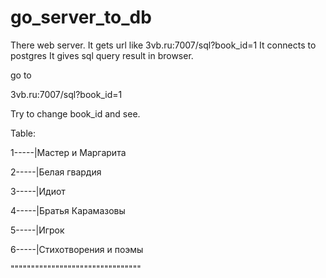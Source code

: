 # go_server_to_db
There web server.
It gets url like 3vb.ru:7007/sql?book_id=1
It connects to postgres
It gives sql query result in browser.

go to 

3vb.ru:7007/sql?book_id=1

Try to change book_id and see.

Table:

1-----|Мастер и Маргарита

2-----|Белая гвардия

3-----|Идиот

4-----|Братья Карамазовы

5-----|Игрок

6-----|Стихотворения и поэмы

""""""""""""""""""""""""""""""""

